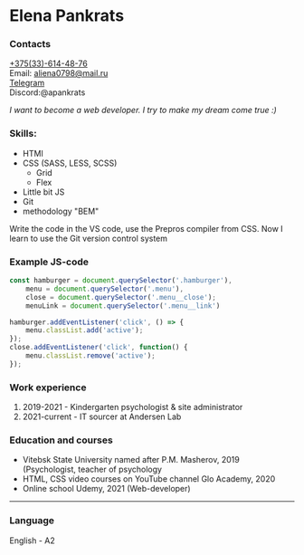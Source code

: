 # Elena Pankrats

### Contacts
[+375(33)-614-48-76](tel:+375336144876)  
Email: aliena0798@mail.ru  
[Telegram](https://t.me/leningo)  
Discord:@apankrats  

*I want to become a web developer. I try to make my dream come true :)*

### Skills:
* HTMl
* CSS (SASS, LESS, SCSS)
	 * Grid
	 * Flex
* Little bit JS
* Git
* methodology "BEM"

Write the code in the VS code, use the Prepros compiler from CSS. Now I learn to use the Git version control system

### Example JS-code
```javascript
const hamburger = document.querySelector('.hamburger'),
	menu = document.querySelector('.menu'),
	close = document.querySelector('.menu__close');
	menuLink = document.querySelector('.menu__link')

hamburger.addEventListener('click', () => {
	menu.classList.add('active');
});
close.addEventListener('click', function() {
	menu.classList.remove('active');
});
```

### Work experience
1. 2019-2021 - Kindergarten psychologist & site administrator
2. 2021-current - IT sourcer at Andersen Lab

### Education and courses
* Vitebsk State University named after P.M. Masherov, 2019 (Psychologist, teacher of psychology
* HTML, CSS video courses on YouTube channel Glo Academy, 2020
* Online school Udemy, 2021 (Web-developer)
___
### Language
English - A2